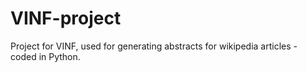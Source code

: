 # VINF-project
Project for VINF, used for generating abstracts for wikipedia articles - coded in Python.

